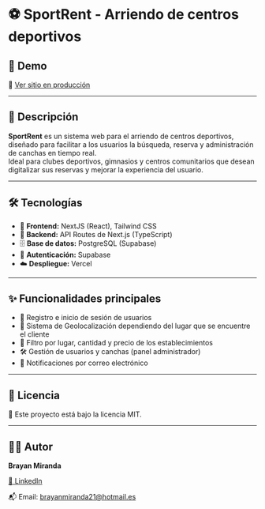 # ⚽ SportRent - Arriendo de centros deportivos

## 🚀 Demo

🔗 [Ver sitio en producción](https://sportrent.vercel.app/)

---

## 📖 Descripción

**SportRent** es un sistema web para el arriendo de centros deportivos, diseñado para facilitar a los usuarios la búsqueda, reserva y administración de canchas en tiempo real.  
Ideal para clubes deportivos, gimnasios y centros comunitarios que desean digitalizar sus reservas y mejorar la experiencia del usuario.

---

## 🛠️ Tecnologías

- 🧩 **Frontend:** NextJS (React), Tailwind CSS  
- 🔧 **Backend:** API Routes de Next.js (TypeScript) 
- 🗄️ **Base de datos:** PostgreSQL (Supabase)
- 🔐 **Autenticación:** Supabase 
- ☁️ **Despliegue:** Vercel

---

## ✨ Funcionalidades principales

- 👤 Registro e inicio de sesión de usuarios  
- 📅 Sistema de Geolocalización dependiendo del lugar que se encuentre el cliente
- 📝 Filtro por lugar, cantidad y precio de los establecimientos
- 🛠️ Gestión de usuarios y canchas (panel administrador)  
- 📧 Notificaciones por correo electrónico

---

## 📄 Licencia

📝 Este proyecto está bajo la licencia MIT.

---

## 👨‍💻 Autor

**Brayan Miranda**  

[🔗 LinkedIn]([https://www.linkedin.com/in/brayan-alexander-miranda-saavedra])  


📬 Email: brayanmiranda21@hotmail.es
